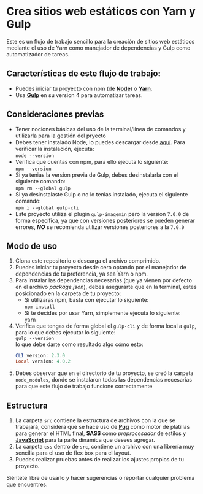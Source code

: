 # Crea sitios web estáticos con Yarn y Gulp

Este es un flujo de trabajo sencillo para la creación de sitios web estáticos mediante el uso de Yarn como manejador de dependencias y Gulp como automatizador de tareas.

## Características de este flujo de trabajo:

* Puedes iniciar tu proyecto con npm (de [**Node**](https://nodejs.org/es/)) o [**Yarn**](https://yarnpkg.com/).
* Usa [**Gulp**](https://gulpjs.com/) en su version 4 para automatizar tareas.

## Consideraciones previas

* Tener nociones básicas del uso de la terminal/línea de comandos y utilizarla para la gestión del pryecto
* Debes tener instalado Node, lo puedes descargar desde [aquí](https://nodejs.org/es/). Para verificar la instalación, ejecuta:  
  `node --version`
* Verifica que cuentas con npm, para ello ejecuta lo siguiente:  
  `npm --version`
* Si ya tenias la version previa de Gulp, debes desinstalarla con el siguiente comando:  
	`npm rm --global gulp`
* Si ya desinstalaste Gulp o no lo tenias instalado, ejecuta el siguiente comando:  
	`npm i --global gulp-cli`
* Este proyecto utiliza el plugin `gulp-imagemin` pero la version `7.0.0` de forma específica, ya que con versiones posteriores se pueden generar errores, ***NO*** se recomienda utilizar versiones posteriores a la `7.0.0`

## Modo de uso

1. Clona este repositorio o descarga el archivo comprimido.
2. Puedes iniciar tu proyecto desde cero optando por el manejador de dependencias de tu preferencia, ya sea Yarn o npm.
3. Para instalar las dependencias necesarias (que ya vienen por defecto en el archivo *package.json*), debes asegurarte que en la terminal, estes posicionado en la carpeta de tu proyecto:
   * Si utilizaras npm, basta con ejecutar lo siguiente:  
	`npm install`
   * Si te decides por usar Yarn, simplemente ejecuta lo siguiente:  
   `yarn`
4. Verifica que tengas de forma global el `gulp-cli` y de forma local a `gulp`, para lo que debes ejecutar lo siguiente:  
   `gulp --version`  
	 lo que debe darte como resultado algo cómo esto:  
	 ```powershell
	 CLI version: 2.3.0
	 Local version: 4.0.2
	 ```
5. Debes observar que en el directorio de tu proyecto, se creó la carpeta `node_modules`, donde se instalaron todas las dependencias necesarias para que este flujo de trabajo funcione correctamente

## Estructura

1. La carpeta `src` contiene la estructura de archivos con la que se trabajará, considera que se hace uso de [**Pug**](https://pugjs.org/api/getting-started.html) como motor de platillas para generar el HTML final, [**SASS**](https://sass-lang.com/) como *preprocesador* de estilos y [**JavaScript**](https://developer.mozilla.org/es/docs/Web/JavaScript) para la parte dinámica que desees agregar.
2. La carpeta `css` dentro de `src`, contiene un archivo con una librería muy sencilla para el uso de flex box para el layout.
3. Puedes realizar pruebas antes de realizar los ajustes propios de tu proyecto.

Siéntete libre de usarlo y hacer sugerencias o reportar cualquier problema que encuentres.
